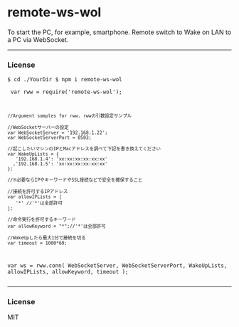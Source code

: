# remote-ws-wol
To start the PC, for example, smartphone. Remote switch to Wake on LAN to a PC via WebSocket.

<hr>
<h3>License</h3>

<code><pre>$ cd ./YourDir
$ npm i remote-ws-wol
</pre></code>


<code><pre>
var rww = require('remote-ws-wol');


    //Argument samples for rww. rwwの引数設定サンプル

    //WebSocketサーバーの設定
    var WebSocketServer = '192.168.1.22';
    var WebSocketServerPort = 8503;

    //起こしたいマシンのIPとMacアドレスを調べて下記を書き換えてください
    var WakeUpLists = {
       '192.168.1.4': 'xx:xx:xx:xx:xx:xx'
      ,'192.168.1.5': 'xx:xx:xx:xx:xx:xx'
    };

    //※必要ならIPやキーワードやSSL接続などで安全を確保すること

    //接続を許可するIPアドレス
    var allowIPLists = [
       '*' //'*'は全部許可
    ];

    //命令実行を許可するキーワード
    var allowKeyword = "*";//'*'は全部許可
    
    //WakeUpしたら最大1分で接続を切る
    var timeout = 1000*60;
    
    
var ws = rww.conn( WebSocketServer, 
                    WebSocketServerPort,
                    WakeUpLists,
                    allowIPLists,
                    allowKeyword,
                    timeout
                    );
</pre></code>


<hr>
<h3>License</h3>
MIT
